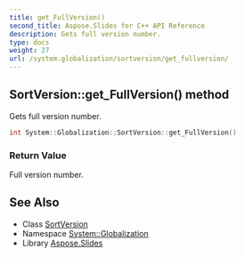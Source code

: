 ```yaml
---
title: get_FullVersion()
second_title: Aspose.Slides for C++ API Reference
description: Gets full version number.
type: docs
weight: 27
url: /system.globalization/sortversion/get_fullversion/
---
```

## SortVersion::get_FullVersion() method


Gets full version number.

```cpp
int System::Globalization::SortVersion::get_FullVersion()
```


### Return Value

Full version number.

## See Also

* Class [SortVersion](../)
* Namespace [System::Globalization](../../)
* Library [Aspose.Slides](../../../)